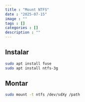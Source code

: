 ```yaml
---
title : "Mount NTFS"
date : "2025-07-15"
image : ""
tags : []
categories : []
description : ""
---
```



## Instalar
```bash
sudo apt install fuse
sudo apt install ntfs-3g
```
## Montar
```bash
sudo mount -t ntfs /dev/sdXy /path
```
